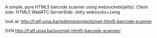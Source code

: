 A simple, pure HTML5 barcode scanner using websockets(jetty).
Client side: HTML5 WebRTC
ServerSide: Jetty websocks+zxing

look at:
http://f.etf.unsa.ba/redmine/projects/nwt-html5-barcode-scanner


SVN
http://f.etf.unsa.ba/svn/nwt-html5-barcode-scanner/